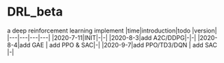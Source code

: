 # DRL_beta
a deep reinforcement learning implement
|time|introduction|todo |version|
|---|---|---|---|
|2020-7-11|INIT|-|-|
|2020-8-3|add A2C/DDPG|-|-|
|2020-8-4|add GAE | add PPO & SAC|-|
|2020-9-7|add PPO/TD3/DQN | add SAC |-|